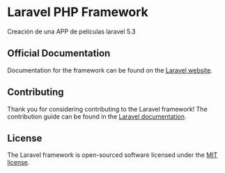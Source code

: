 # Laravel PHP Framework

Creación de una APP de películas laravel 5.3 

## Official Documentation

Documentation for the framework can be found on the [Laravel website](http://laravel.com/docs).

## Contributing

Thank you for considering contributing to the Laravel framework! The contribution guide can be found in the [Laravel documentation](http://laravel.com/docs/contributions).


## License

The Laravel framework is open-sourced software licensed under the [MIT license](http://opensource.org/licenses/MIT).
